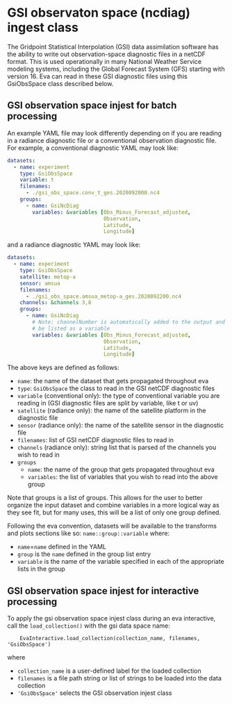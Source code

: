 # GSI observaton space (ncdiag) ingest class
The Gridpoint Statistical Interpolation (GSI) data assimilation software has the ability to write out observation-space diagnostic files in a netCDF format. This is used operationally in many National Weather Service modeling systems, including the Global Forecast System (GFS) starting with version 16. Eva can read in these GSI diagnostic files using this GsiObsSpace class described below.


## GSI observation space injest for batch processing

An example YAML file may look differently depending on if you are reading in a radiance diagnostic file or a conventional observation diagnostic file. 
For example, a conventional diagnostic YAML may look like:
``` yaml
datasets:
  - name: experiment
    type: GsiObsSpace
    variable: t
    filenames:
      - ./gsi_obs_space.conv_t_ges.2020092000.nc4
    groups:
      - name: GsiNcDiag
        variables: &variables [Obs_Minus_Forecast_adjusted,
                               Observation,
                               Latitude,
                               Longitude]
```
and a radiance diagnostic YAML may look like:
``` yaml
datasets:
  - name: experiment
    type: GsiObsSpace
    satellite: metop-a
    sensor: amsua
    filenames:
      - ./gsi_obs_space.amsua_metop-a_ges.2020092200.nc4
    channels: &channels 3,8
    groups:
      - name: GsiNcDiag
        # Note: channelNumber is automatically added to the output and should not
        # be listed as a variable
        variables: &variables [Obs_Minus_Forecast_adjusted,
                               Observation,
                               Latitude,
                               Longitude]
```

The above keys are defined as follows:
- `name`: the name of the dataset that gets propagated throughout eva
- `type`: `GsiObsSpace` the class to read in the GSI netCDF diagnostic files
- `variable` (conventional only): the type of conventional variable you are reading in (GSI diagnostic files are split by variable, like t or uv)
- `satellite` (radiance only): the name of the satellite platform in the diagnostic file
- `sensor` (radiance only): the name of the satellite sensor in the diagnostic file
- `filenames`: list of GSI netCDF diagnostic files to read in
- `channels` (radiance only): string list that is parsed of the channels you wish to read in
- `groups`
    - `name`: the name of the group that gets propagated throughout eva
    - `variables`: the list of variables that you wish to read into the above group

Note that groups is a list of groups. This allows for the user to better organize the input dataset and combine variables in a more logical way as they see fit, but for many uses, this will be a list of only one group defined.

Following the eva convention, datasets will be available to the transforms and plots sections like so:
`name::group::variable`
where:
- `name`=`name` defined in the YAML
- `group` is the `name` defined in the group list entry
- `variable` is the name of the variable specified in each of the appropriate lists in the group


## GSI observation space injest for interactive processing

To apply the gsi observation space injest class during an eva interactive, call the `load_collection()` with the gsi data space name:

        EvaInteractive.load_collection(collection_name, filenames, 'GsiObsSpace')

where
  * `collection_name` is a user-defined label for the loaded collection
  * `filenames` is a file path string or list of strings to be loaded into the data collection
  * `'GsiObsSpace'` selects the GSI observation injest class


